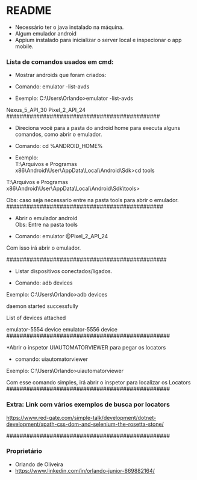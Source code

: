 # README #

- Necessário ter o java instalado na máquina. 
- Algum emulador android
- Appium instalado para inicializar o server local e inspecionar o app mobile.

### Lista de comandos usados em cmd: ###
* Mostrar androids que foram criados:

- Comando: emulator -list-avds

- Exemplo: C:\Users\Orlando>emulator -list-avds

Nexus_5_API_30
Pixel_2_API_24
##############################################
* Direciona você para a pasta do android home para executa alguns comandos, como abrir o emulador.

- Comando: cd %ANDROID_HOME% 

- Exemplo:	
T:\Arquivos e Programas x86\Android\User\AppData\Local\Android\Sdk>cd tools

T:\Arquivos e Programas x86\Android\User\AppData\Local\Android\Sdk\tools>
	
Obs: caso seja necessario entre na pasta tools para abrir o emulador.
###############################################
* Abrir o emulador android  
Obs: Entre na pasta tools

- Comando: emulator @Pixel_2_API_24

Com isso irá abrir o emulador.

################################################
* Listar dispositivos conectados/ligados.

- Comando: adb devices 

Exemplo:
C:\Users\Orlando>adb devices

daemon started successfully

List of devices attached

emulator-5554   device
emulator-5556   device
#################################################

*Abrir o inspetor UIAUTOMATORVIEWER para pegar os locators

- comando: uiautomatorviewer

Exemplo:
C:\Users\Orlando>uiautomatorviewer

Com esse comando simples, irá abrir o inspetor para localizar os Locators
#################################################
### Extra: Link com vários exemplos de busca por locators ###
https://www.red-gate.com/simple-talk/development/dotnet-development/xpath-css-dom-and-selenium-the-rosetta-stone/

#################################################
### Proprietário ###

* Orlando de Oliveira
* https://www.linkedin.com/in/orlando-junior-869882164/